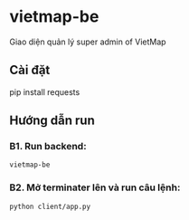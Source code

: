 # vietmap-be
Giao diện quản lý super admin of VietMap

## Cài đặt
pip install requests

## Hướng dẫn run
### B1. Run backend: 
`vietmap-be`
### B2. Mở terminater lên và run câu lệnh: 
`python client/app.py`
